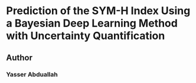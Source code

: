 # Prediction of the SYM-H Index Using a Bayesian Deep Learning Method with Uncertainty Quantification

## Author
### Yasser Abduallah
